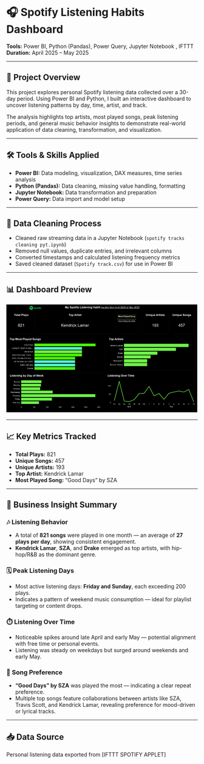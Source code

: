 # 🎧 Spotify Listening Habits Dashboard

**Tools:** Power BI, Python (Pandas), Power Query, Jupyter Notebook , IFTTT
**Duration:** April 2025 – May 2025  

---

## 📌 Project Overview  
This project explores personal Spotify listening data collected over a 30-day period. Using Power BI and Python, I built an interactive dashboard to uncover listening patterns by day, time, artist, and track.

The analysis highlights top artists, most played songs, peak listening periods, and general music behavior insights to demonstrate real-world application of data cleaning, transformation, and visualization.

---

## 🛠️ Tools & Skills Applied  
- **Power BI:** Data modeling, visualization, DAX measures, time series analysis  
- **Python (Pandas):** Data cleaning, missing value handling, formatting  
- **Jupyter Notebook:** Data transformation and preparation  
- **Power Query:** Data import and model setup  

---

## 🧹 Data Cleaning Process  
- Cleaned raw streaming data in a Jupyter Notebook (`spotify tracks cleaning pyt.ipynb`)  
- Removed null values, duplicate entries, and irrelevant columns  
- Converted timestamps and calculated listening frequency metrics  
- Saved cleaned dataset (`Spotify track.csv`) for use in Power BI  

---

## 📊 Dashboard Preview  
![Spotify Dashboard](https://github.com/Favour-j/SPOTIFY-LISTENING-HABITS-DASHBOARD/blob/main/spotify%20dashboard.PNG)




---

## 📈 Key Metrics Tracked  
- **Total Plays:** 821  
- **Unique Songs:** 457  
- **Unique Artists:** 193  
- **Top Artist:** Kendrick Lamar  
- **Most Played Song:** “Good Days” by SZA  

---

## 🧠 Business Insight Summary

### 🎶 Listening Behavior  
- A total of **821 songs** were played in one month — an average of **27 plays per day**, showing consistent engagement.  
- **Kendrick Lamar**, **SZA**, and **Drake** emerged as top artists, with hip-hop/R&B as the dominant genre.

### 🗓️ Peak Listening Days  
- Most active listening days: **Friday and Sunday**, each exceeding 200 plays.  
- Indicates a pattern of weekend music consumption — ideal for playlist targeting or content drops.

### ⏱️ Listening Over Time  
- Noticeable spikes around late April and early May — potential alignment with free time or personal events.  
- Listening was steady on weekdays but surged around weekends and early May.

### 🔂 Song Preference  
- **“Good Days” by SZA** was played the most — indicating a clear repeat preference.  
- Multiple top songs feature collaborations between artists like SZA, Travis Scott, and Kendrick Lamar, revealing preference for mood-driven or lyrical tracks.

---

## 📥 Data Source
Personal listening data exported from [IFTTT SPOTIFY APPLET]







